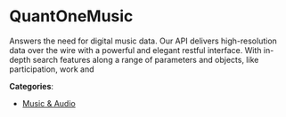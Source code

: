 # QuantOneMusic


Answers the need for digital music data. Our API delivers high-resolution data over the wire with a powerful and elegant restful interface. With in-depth search features along a range of parameters and objects, like participation, work and



**Categories**:

- [Music & Audio](https://github.com/apis-list/apis-list#music-and-audio)



